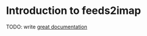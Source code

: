 # Introduction to feeds2imap

TODO: write [great documentation](http://jacobian.org/writing/great-documentation/what-to-write/)
